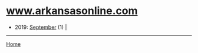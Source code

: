 # www.arkansasonline.com

  * 2019: 
      [September](./www-arkansasonline-com-2019-09.md) (1) | 

----

[Home](../)
